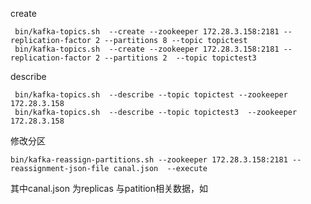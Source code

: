 create

```
 bin/kafka-topics.sh  --create --zookeeper 172.28.3.158:2181 --replication-factor 2 --partitions 8 --topic topictest
 bin/kafka-topics.sh  --create --zookeeper 172.28.3.158:2181 --replication-factor 2 --partitions 2  --topic topictest3
```

describe 

```
 bin/kafka-topics.sh  --describe --topic topictest --zookeeper 172.28.3.158
 bin/kafka-topics.sh  --describe --topic topictest3  --zookeeper 172.28.3.158
```

修改分区

```
bin/kafka-reassign-partitions.sh --zookeeper 172.28.3.158:2181 --reassignment-json-file canal.json  --execute
```

其中canal.json 为replicas 与patition相关数据，如

```

```
